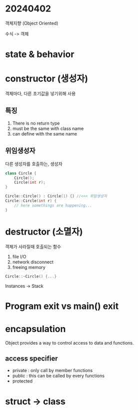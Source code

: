 # 20240402

객체지향 (Object Oriented)

수식 -> 객체

# state & behavior

# constructor (생성자)

객체마다, 다른 초기값을 넣기위해 사용

## 특징

1. There is no return type
2. must be the same with class name
3. can define with the same name

## 위임생성자

다른 생성자를 호출하는, 생성자

```cpp
class Circle {
    Circle();
    Circle(int r);
}

Circle::Circle() : Circle(1) {} //<<< 위임생성자
Circle::Circle(int r) {
    // here somethings are happening...
}
```

# destructor (소멸자)

객체가 사라질때 호출되는 함수

1. file I/O
2. network disconnect
3. freeing memory

```cpp
Circle::~Circle() {...}
```

Instances -> Stack

# Program exit vs main() exit

# encapsulation

Object provides a way to control access to data and functions.

## access specifier

- private : only call by member functions
- public : this can be called by every functions
- protected

# struct -> class
